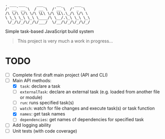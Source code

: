 ```
. ___ ___     ___      __      ___
/' __` __`\  / __`\  /'__`\  /' _ `\
/\ \/\ \/\ \/\ \L\ \/\ \L\.\_/\ \/\ \
\ \_\ \_\ \_\ \____/\ \__/.\_\ \_\ \_\
 \/_/\/_/\/_/\/___/  \/__/\/_/\/_/\/_/
```

Simple task-based JavaScript build system

> This project is very much a work in progress...

# TODO

- [ ] Complete first draft main project (API and CLI)
- [ ] Main API methods:
  - [x] `task`: declare a task
  - [ ] `externalTask`: declare an external task (e.g. loaded from another file or module)
  - [ ] `run`: runs specified task(s)
  - [ ] `watch`: watch for file changes and execute task(s) or task function
  - [x] `names`: get task names
  - [ ] `dependencies`: get names of dependencies for specified task
- [ ] Add logging ability
- [ ] Unit tests (with code coverage)